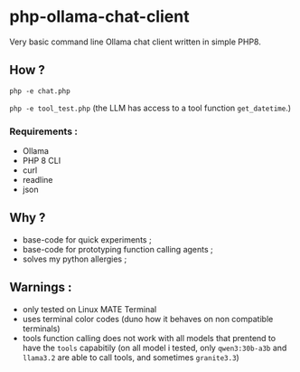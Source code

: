 # php-ollama-chat-client
Very basic command line Ollama chat client written in simple PHP8.

## How ?

`php -e chat.php`

`php -e tool_test.php` (the LLM has access to a tool function `get_datetime`.)

### Requirements :

- Ollama
- PHP 8 CLI
- curl
- readline
- json

## Why ?

- base-code for quick experiments ;
- base-code for prototyping function calling agents ;
- solves my python allergies ;

## Warnings :

- only tested on Linux MATE Terminal
- uses terminal color codes (duno how it behaves on non compatible terminals)
- tools function calling does not work with all models that prentend to have the `tools` capabitily (on all model i tested, only `qwen3:30b-a3b` and `llama3.2` are able to call tools, and sometimes `granite3.3`)
